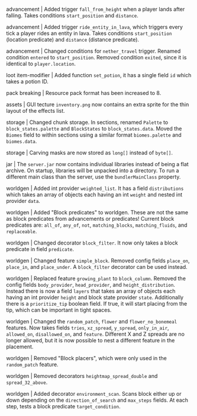 advancement | Added trigger `fall_from_height` when a player lands after falling. Takes conditions `start_position` and `distance`.

advancement | Added trigger `ride_entity_in_lava`, which triggers every tick a player rides an entity in lava. Takes conditions `start_position` (location predicate) and `distance` (distance predicate).

advancement | Changed conditions for `nether_travel` trigger. Renamed condition `entered` to `start_position`. Removed condition `exited`, since it is identical to `player.location`. 

loot item-modifier | Added function `set_potion`, it has a single field `id` which takes a potion ID.

pack breaking | Resource pack format has been increased to 8.

assets | GUI tecture `inventory.png` now contains an extra sprite for the thin layout of the effects list.

storage | Changed chunk storage. In sections, renamed `Palette` to `block_states.palette` and `BlockStates` to `block_states.data`. Moved the `Biomes` field to within sections using a similar format `biomes.palette` and `biomes.data`.

storage | Carving masks are now stored as `long[]` instead of `byte[]`.

jar | The `server.jar` now contains individual libraries instead of being a flat archive. On startup, libraries will be unpacked into a directory. To run a different main class than the server, use the `bundlerMainClass` property.

worldgen | Added int provider `weighted_list`. It has a field `distributions` which takes an array of objects each having an int `weight` and nested int provider `data`.

worldgen | Added "Block predicates" to worldgen. These are not the same as block predicates from advancements or predicates! Current block predicates are: `all_of`, `any_of`, `not`, `matching_blocks`, `matching_fluids`, and `replaceable`.

worldgen | Changed decorator `block_filter`. It now only takes a block predicate in field `predicate`.

worldgen | Changed feature `simple_block`. Removed config fields `place_on`, `place_in`, and `place_under`. A `block_filter` decorator can be used instead.

worldgen | Replaced feature `growing_plant` to `block_column`. Removed the config fields `body_provider`, `head_provider`, and `height_distribution`. Instead there is now a field `layers` that takes an array of objects each having an int provider `height` and block state provider `state`. Additionally there is a `prioritize_tip` boolean field. If true, it will start placing from the tip, which can be important in tight spaces.

worldgen | Changed the `random_patch`, `flower` and `flower_no_bonemeal` features. Now takes fields `tries`, `xz_spread`, `y_spread`, `only_in_air`, `allowed_on`, `disallowed_on`, and `feature`. Different X and Z spreads are no longer allowed, but it is now possible to nest a different feature in the placement. 

worldgen | Removed "Block placers", which were only used in the `random_patch` feature.

worldgen | Removed decorators `heightmap_spread_double` and `spread_32_above`.

worldgen | Added decorator `environment_scan`. Scans block either up or down depending on the `direction_of_search` and `max_steps` fields. At each step, tests a block predicate `target_condition`.
